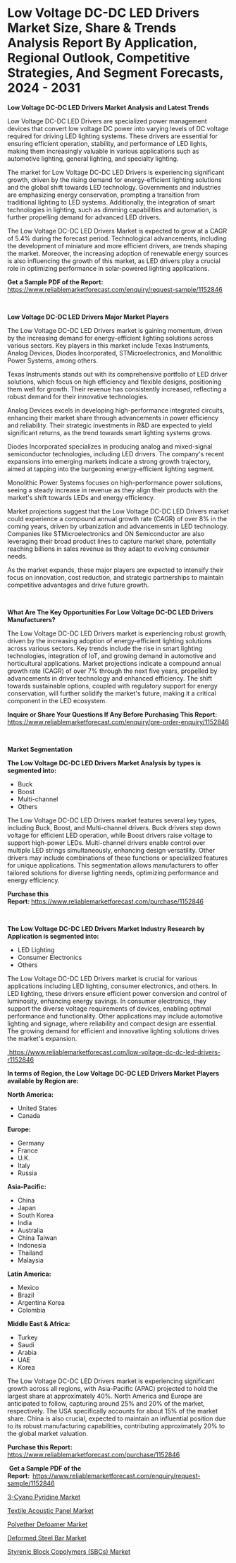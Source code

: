 <p><h1>Low Voltage DC-DC LED Drivers Market Size, Share & Trends Analysis Report By Application, Regional Outlook, Competitive Strategies, And Segment Forecasts, 2024 - 2031</h1></p><p><strong>Low Voltage DC-DC LED Drivers Market Analysis and Latest Trends</strong></p>
<p><p>Low Voltage DC-DC LED Drivers are specialized power management devices that convert low voltage DC power into varying levels of DC voltage required for driving LED lighting systems. These drivers are essential for ensuring efficient operation, stability, and performance of LED lights, making them increasingly valuable in various applications such as automotive lighting, general lighting, and specialty lighting.</p><p>The market for Low Voltage DC-DC LED Drivers is experiencing significant growth, driven by the rising demand for energy-efficient lighting solutions and the global shift towards LED technology. Governments and industries are emphasizing energy conservation, prompting a transition from traditional lighting to LED systems. Additionally, the integration of smart technologies in lighting, such as dimming capabilities and automation, is further propelling demand for advanced LED drivers.</p><p>The Low Voltage DC-DC LED Drivers Market is expected to grow at a CAGR of 5.4% during the forecast period. Technological advancements, including the development of miniature and more efficient drivers, are trends shaping the market. Moreover, the increasing adoption of renewable energy sources is also influencing the growth of this market, as LED drivers play a crucial role in optimizing performance in solar-powered lighting applications.</p></p>
<p><strong>Get a Sample PDF of the Report:&nbsp;</strong> <a href="https://www.reliablemarketforecast.com/enquiry/request-sample/1152846">https://www.reliablemarketforecast.com/enquiry/request-sample/1152846</a></p>
<p>&nbsp;</p>
<p><strong>Low Voltage DC-DC LED Drivers Major Market Players</strong></p>
<p><p>The Low Voltage DC-DC LED Drivers market is gaining momentum, driven by the increasing demand for energy-efficient lighting solutions across various sectors. Key players in this market include Texas Instruments, Analog Devices, Diodes Incorporated, STMicroelectronics, and Monolithic Power Systems, among others.</p><p>Texas Instruments stands out with its comprehensive portfolio of LED driver solutions, which focus on high efficiency and flexible designs, positioning them well for growth. Their revenue has consistently increased, reflecting a robust demand for their innovative technologies.</p><p>Analog Devices excels in developing high-performance integrated circuits, enhancing their market share through advancements in power efficiency and reliability. Their strategic investments in R&D are expected to yield significant returns, as the trend towards smart lighting systems grows.</p><p>Diodes Incorporated specializes in producing analog and mixed-signal semiconductor technologies, including LED drivers. The company's recent expansions into emerging markets indicate a strong growth trajectory, aimed at tapping into the burgeoning energy-efficient lighting segment.</p><p>Monolithic Power Systems focuses on high-performance power solutions, seeing a steady increase in revenue as they align their products with the market's shift towards LEDs and energy efficiency.</p><p>Market projections suggest that the Low Voltage DC-DC LED Drivers market could experience a compound annual growth rate (CAGR) of over 8% in the coming years, driven by urbanization and advancements in LED technology. Companies like STMicroelectronics and ON Semiconductor are also leveraging their broad product lines to capture market share, potentially reaching billions in sales revenue as they adapt to evolving consumer needs.</p><p>As the market expands, these major players are expected to intensify their focus on innovation, cost reduction, and strategic partnerships to maintain competitive advantages and drive future growth.</p></p>
<p>&nbsp;</p>
<p><strong>What Are The Key Opportunities For Low Voltage DC-DC LED Drivers Manufacturers?</strong></p>
<p><p>The Low Voltage DC-DC LED Drivers market is experiencing robust growth, driven by the increasing adoption of energy-efficient lighting solutions across various sectors. Key trends include the rise in smart lighting technologies, integration of IoT, and growing demand in automotive and horticultural applications. Market projections indicate a compound annual growth rate (CAGR) of over 7% through the next five years, propelled by advancements in driver technology and enhanced efficiency. The shift towards sustainable options, coupled with regulatory support for energy conservation, will further solidify the market's future, making it a critical component in the LED ecosystem.</p></p>
<p><strong>Inquire or Share Your Questions If Any Before Purchasing This Report:</strong> <a href="https://www.reliablemarketforecast.com/enquiry/pre-order-enquiry/1152846">https://www.reliablemarketforecast.com/enquiry/pre-order-enquiry/1152846</a></p>
<p>&nbsp;</p>
<p><strong>Market Segmentation</strong></p>
<p><strong>The Low Voltage DC-DC LED Drivers Market Analysis by types is segmented into:</strong></p>
<p><ul><li>Buck</li><li>Boost</li><li>Multi-channel</li><li>Others</li></ul></p>
<p><p>The Low Voltage DC-DC LED Drivers market features several key types, including Buck, Boost, and Multi-channel drivers. Buck drivers step down voltage for efficient LED operation, while Boost drivers raise voltage to support high-power LEDs. Multi-channel drivers enable control over multiple LED strings simultaneously, enhancing design versatility. Other drivers may include combinations of these functions or specialized features for unique applications. This segmentation allows manufacturers to offer tailored solutions for diverse lighting needs, optimizing performance and energy efficiency.</p></p>
<p><strong>Purchase this Report:&nbsp;</strong><a href="https://www.reliablemarketforecast.com/purchase/1152846">https://www.reliablemarketforecast.com/purchase/1152846</a></p>
<p>&nbsp;</p>
<p><strong>The Low Voltage DC-DC LED Drivers Market Industry Research by Application is segmented into:</strong></p>
<p><ul><li>LED Lighting</li><li>Consumer Electronics</li><li>Others</li></ul></p>
<p><p>The Low Voltage DC-DC LED Drivers market is crucial for various applications including LED lighting, consumer electronics, and others. In LED lighting, these drivers ensure efficient power conversion and control of luminosity, enhancing energy savings. In consumer electronics, they support the diverse voltage requirements of devices, enabling optimal performance and functionality. Other applications may include automotive lighting and signage, where reliability and compact design are essential. The growing demand for efficient and innovative lighting solutions drives the market's expansion.</p></p>
<p><a href="https://www.reliablemarketforecast.com/low-voltage-dc-dc-led-drivers-r1152846">&nbsp;https://www.reliablemarketforecast.com/low-voltage-dc-dc-led-drivers-r1152846</a></p>
<p><strong>In terms of Region, the Low Voltage DC-DC LED Drivers Market Players available by Region are:</strong></p>
<p>
    <p> <strong> North America: </strong>
        <ul>
            <li>United States</li>
            <li>Canada</li>
        </ul>
        </p> 
    <p> <strong> Europe: </strong>
        <ul>
            <li>Germany</li>
            <li>France</li>
            <li>U.K.</li>
            <li>Italy</li>
            <li>Russia</li>
        </ul>
        </p> 
    <p> <strong> Asia-Pacific: </strong>
        <ul>
            <li>China</li>
            <li>Japan</li>
            <li>South Korea</li>
            <li>India</li>
            <li>Australia</li>
            <li>China Taiwan</li>
            <li>Indonesia</li>
            <li>Thailand</li>
            <li>Malaysia</li>
        </ul>
        </p> 
    <p> <strong> Latin America: </strong>
        <ul>
            <li>Mexico</li>
            <li>Brazil</li>
            <li>Argentina Korea</li>
            <li>Colombia</li>
        </ul>
        </p> 
    <p> <strong> Middle East & Africa: </strong>
        <ul>
            <li>Turkey</li>
            <li>Saudi</li>
            <li>Arabia</li>
            <li>UAE</li>
            <li>Korea</li>
        </ul>
    </p>
    </p>
<p><p>The Low Voltage DC-DC LED Drivers market is experiencing significant growth across all regions, with Asia-Pacific (APAC) projected to hold the largest share at approximately 40%. North America and Europe are anticipated to follow, capturing around 25% and 20% of the market, respectively. The USA specifically accounts for about 15% of the market share. China is also crucial, expected to maintain an influential position due to its robust manufacturing capabilities, contributing approximately 20% to the global market valuation.</p></p>
<p><strong>Purchase this Report: </strong><a href="https://www.reliablemarketforecast.com/purchase/1152846">https://www.reliablemarketforecast.com/purchase/1152846</a></p>
<p>&nbsp;<strong>Get a Sample PDF of the Report:&nbsp;&nbsp;</strong><a href="https://www.reliablemarketforecast.com/enquiry/request-sample/1152846">https://www.reliablemarketforecast.com/enquiry/request-sample/1152846</a></p>
<p><strong></strong></p>
<p><p><a href="https://issuu.com/reportprime-2/docs/3-cyano-pyridine-market-size-2030.p_4efbff42da39d9">3-Cyano Pyridine Market</a></p><p><a href="https://github.com/CliffMedina6/Market-Research-Report-List-6/blob/main/textile-acoustic-panel-market.md">Textile Acoustic Panel Market</a></p><p><a href="https://www.linkedin.com/pulse/pioneering-growth-analyzing-global-polyether-defoamer-market-dynamics-ie2af?trackingId=1psHp37zQ%2BGTNi8Fd0%2Fzhg%3D%3D">Polyether Defoamer Market</a></p><p><a href="https://www.linkedin.com/pulse/charting-future-comprehensive-analysis-global-deformed-steel-rlame?trackingId=8f8BIWPBRNuw1tYb%2B9n8Pw%3D%3D">Deformed Steel Bar Market</a></p><p><a href="https://issuu.com/reportprime-2/docs/styrenic-block-copolymers-sbcs-mark_671e29b93c5327">Styrenic Block Copolymers (SBCs) Market</a></p></p>